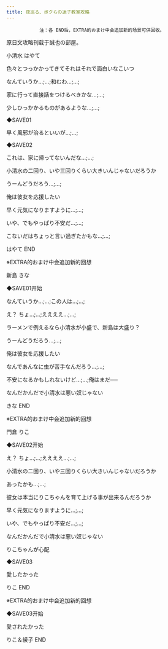```yaml
---
title: 夜巡る、ボクらの迷子教室攻略
---
```


                注：各 END后，EXTRA的おまけ中会追加新的场景可供回收。

原日文攻略刊载于誠也の部屋。



小清水 はやて



色々とつっかかってきてそれはそれで面白いなこいつ

なんていうか…;…;和むわ…;…;

家に行って直接話をつけるべきかな…;…;

少しひっかかるものがあるような…;…;

◆SAVE01

早く風邪が治るといいが…;…;

◆SAVE02

これは、家に帰ってないんだな…;…;

小清水の二回り、いや三回りくらい大きいんじゃないだろうか

うーんどうだろう…;…;

俺は彼女を応援したい

早く元気になりますように…;…;

いや、でもやっぱり不安だ…;…;

こないだはちょっと言い過ぎたかもな…;…;



はやて END

※EXTRA的おまけ中会追加新的回想



新島 きな



◆SAVE01开始

なんていうか…;…;この人は…;…;

え？ ちょ…;…;ええええ…;…;

ラーメンで例えるなら小清水が小盛で、新島は大盛り？

うーんどうだろう…;…;

俺は彼女を応援したい

なんであんなに虫が苦手なんだろう…;…;

不安になるかもしれないけど…;…;俺はまだ──

なんだかんだで小清水は悪い奴じゃない



きな END

※EXTRA的おまけ中会追加新的回想



門倉 りこ



◆SAVE02开始

え？ ちょ…;…;ええええ…;…;

小清水の二回り、いや三回りくらい大きいんじゃないだろうか

あったかも…;…;

彼女は本当にりこちゃんを育て上げる事が出来るんだろうか

早く元気になりますように…;…;

いや、でもやっぱり不安だ…;…;

なんだかんだで小清水は悪い奴じゃない

りこちゃんが心配

◆SAVE03

愛したかった



りこ END

※EXTRA的おまけ中会追加新的回想



◆SAVE03开始

愛されたかった



りこ＆綾子 END


              
